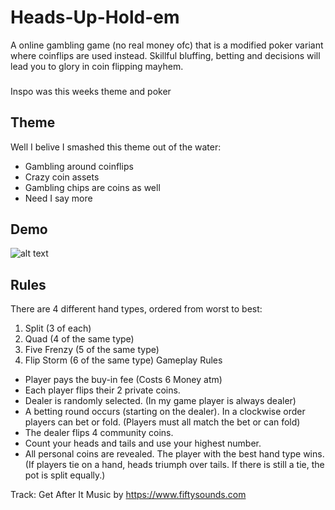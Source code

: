 # Heads-Up-Hold-em
A online gambling game (no real money ofc) that is a modified poker variant where coinflips are used instead. Skillful bluffing, betting and decisions will lead you to glory in coin flipping mayhem.
###
Inspo was this weeks theme and poker
## Theme
Well I belive I smashed this theme out of the water:
- Gambling around coinflips
- Crazy coin assets 
- Gambling chips are coins as well
- Need I say more
## Demo
![alt text](Screenshot_Showcase.png)
## Rules
There are 4 different hand types, ordered from worst to best:
1. Split (3 of each)
2. Quad (4 of the same type)
3. Five Frenzy (5 of the same type)
4. Flip Storm (6 of the same type)
Gameplay Rules
- Player pays the buy-in fee (Costs 6 Money atm)
- Each player flips their 2 private coins.
- Dealer is randomly selected. (In my game player is always dealer)
- A betting round occurs (starting on the dealer). In a clockwise order players can  bet or fold. (Players must all match the bet or can fold)
- The dealer flips 4 community coins.
- Count your heads and tails and use your highest number.
- All personal coins are revealed. The player with the best hand type wins. (If players tie on a hand, heads triumph over tails. If there is still a tie, the pot is split equally.)
			
Track: Get After It
Music by https://www.fiftysounds.com


